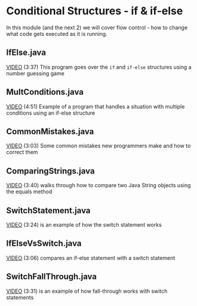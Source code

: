 # Conditional Structures - if & if-else

In this module (and the next 2) we will cover flow control - how to change what code gets executed as it is running.


## IfElse.java

[VIDEO](https://youtu.be/qk61_rqeJjE) (3:37) This program goes over the `if` and `if-else` structures using a number guessing game

## MultConditions.java

[VIDEO](https://youtu.be/BNb5rdziJIc) (4:51) Example of a program that handles a situation with multiple conditions using an if-else structure

## CommonMistakes.java

[VIDEO](https://youtu.be/WJvjX3H_4gI) (3:03) Some common mistakes new programmers make and how to correct them

## ComparingStrings.java

[VIDEO](https://youtu.be/5d4bEaHmEII) (3:40) walks through how to compare two Java String objects using the equals method

## SwitchStatement.java

[VIDEO](https://youtu.be/87L6xKcS21w) (3:24) is an example of how the switch statement works

## IfElseVsSwitch.java

[VIDEO](https://youtu.be/_2puxOw8TLM) (3:06) compares an if-else statement with a switch statement

## SwitchFallThrough.java

[VIDEO](https://youtu.be/T18hcJbCYp4) (3:31) is an example of how fall-through works with switch statements
